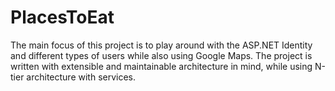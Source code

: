 # PlacesToEat
The main focus of this project is to play around with the ASP.NET Identity and different types of users while also using Google Maps.
The project is written with extensible and maintainable architecture in mind, while using N-tier architecture with services. 
